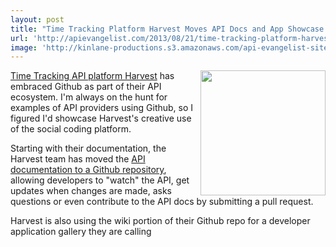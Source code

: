 ```yaml
---
layout: post
title: "Time Tracking Platform Harvest Moves API Docs and App Showcase to Github"
url: 'http://apievangelist.com/2013/08/21/time-tracking-platform-harvest-moves-api-docs-and-app-showcase-to-github/'
image: 'http://kinlane-productions.s3.amazonaws.com/api-evangelist-site/blog/harvest-logo.png'
---
```


[<img class="c1" src="https://s3.amazonaws.com/kinlane-productions/api-evangelist/harvest/harvest-logo.png" alt="" width="200" align="right" />][1]

[Time Tracking API platform Harvest][1] has embraced Github as part of their API ecosystem. I'm always on the hunt for examples of API providers using Github, so I figured I'd showcase Harvest's creative use of the social coding platform.

Starting with their documentation, the Harvest team has moved the [API documentation to a Github repository][2], allowing developers to "watch" the API, get updates when changes are made, asks questions or even contribute to the API docs by submitting a pull request.

Harvest is also using the wiki portion of their Github repo for a developer application gallery they are calling

   [1]: http://www.getharvest.com/ (Time Tracking Platform Harvest)
   [2]: https://github.com/harvesthq/api
